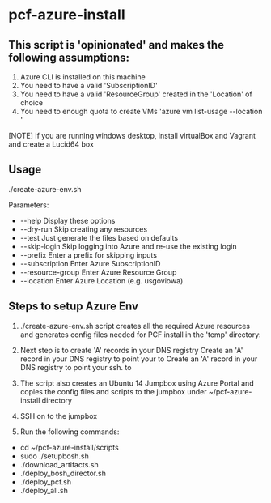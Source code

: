 # pcf-azure-install

## This script is 'opinionated' and makes the following assumptions:
 1.  Azure CLI is installed on this machine
 2.  You need to have a valid 'SubscriptionID'
 3.  You need to have a valid 'ResourceGroup' created in the 'Location' of choice
 4.  You need to enough quota to create VMs 'azure vm list-usage --location <location>'

[NOTE]
If you are running windows desktop, install virtualBox and Vagrant and create a Lucid64 box 

## Usage
./create-azure-env.sh <Parameters>
 
 Parameters:
 - --help Display these options
 - --dry-run Skip creating any resources
 - --test Just generate the files based on defaults
 - --skip-login Skip logging into Azure and re-use the existing login
 - --prefix <value> Enter a prefix for skipping inputs
 - --subscription <value> Enter Azure SubscriptionID
 - --resource-group <value> Enter Azure Resource Group
 - --location <value> Enter Azure Location (e.g. usgoviowa)

## Steps to setup Azure Env
1. ./create-azure-env.sh script creates all the required Azure resources and generates config files needed for PCF install in the 'temp' directory:

2. Next step is to create 'A' records in your DNS registry
 Create an 'A' record in your DNS registry to point your <domain-name> to
 Create an 'A' record in your DNS registry to point your ssh.<domain-name> to

3. The script also creates an Ubuntu 14 Jumpbox using Azure Portal and copies the config files and scripts to the jumpbox under ~/pcf-azure-install directory

3. SSH on to the jumpbox

4. Run the following commands:
 - cd ~/pcf-azure-install/scripts
 - sudo ./setupbosh.sh
 - ./download_artifacts.sh
 - ./deploy_bosh_director.sh
 - ./deploy_pcf.sh
 - ./deploy_all.sh
 
 
